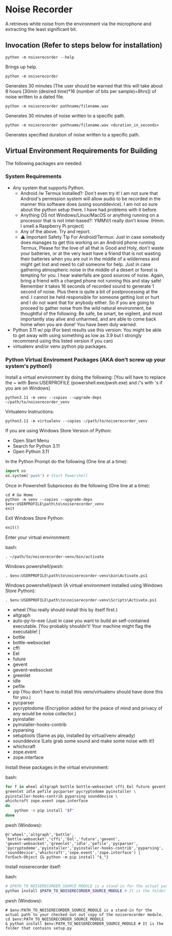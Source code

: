 # Noise Recorder #

A retrieves white noise from the environment via the microphone and extracting the least significant bit.

## Invocation (Refer to steps below for installation) ##

```console
python -m noiserecorder --help
```

Brings up help.

```console
python -m noiserecorder
```

Generates 30 minutes (The user should be warned that this will take about 8 hours [30min (desired time)*16 (number of bits per sample)=8hrs]) of noise written to a dated file.

```console
python -m noiserecorder pathname/filename.wav
```

Generates 30 minutes of noise written to a specific path.

```console
python -m noiserecorder pathname/filename.wav <duration_in_seconds>
```

Generates specified duration of noise written to a specific path.

## Virtual Environment Requirements for Building ##

The following packages are needed:

### System Requirements ###

* Any system that supports Python.
  * Android /w Termux Installed?: Don't even try it! I am not sure that Android's permission system will allow audio to be recorded in the manner this software does (using sounddevice). I am not so sure about the python setup there. I have had problems with it before.
  * Anything OS not Windows/Linux/MacOS or anything running on a processor that is not Intel-based?: YMMV/I really don't know. (Hmm. I smell a Raspberry Pi project)
  * Any of the above. Try and report.
  * ⚠️ Important Safety Tip For Android/Termux: Just in case somebody does manages to get this working on an Android phone running Termux, Please for the love of all that is Good and Holy, don't waste your batteries, or at the very least have a friend that is not wasting their batteries when you are out in the middle of a wilderness and might get lost and need to call someone for help. Just in case gathering atmospheric noise in the middle of a desert or forest is tempting for you. I hear waterfalls are good sources of noise. Again, bring a friend with a charged phone not running this and stay safe! Remember it takes 16 seconds of recorded sound to generate 1 second of noise. Plus there is quite a bit of postprocessing at the end. I cannot be held responsible for someone getting lost or hurt and I do not want that for anybody either. So if you are going to proceed to gather noise from the wild natural  environment, be thoughtful of the following: Be safe, be smart, be vigilent, and most importantly stay alive and unharmed, and are able to come back home when you are done! You have been duly warned.
* Python 3.11 w/ pip (For best results use this version: You might be able to get away with using something as low as 3.9 but I strongly recommend using this listed version if you can)
* virtualenv and/or venv python pip packages.

### Python Virtual Enviroment Packages (AKA don't screw up your system's python!) ###

Install a virtual environment by doing the following: [You will have to replace the ~ with $env:USERPROFILE (powershell.exe/pwsh.exe) and /'s with \'s if you are on Windows]

`python3.11 -m venv --copies --upgrade-deps ~/path/to/noiserecorder_venv`

Virtualenv Instructions:

`python3.11 -m virtualenv --copies ~/path/to/noiserecorder_venv`

If you are using Windows Store Version of Python:

* Open Start Menu
* Search for Python 3.11
* Open Python 3.11

In the Python Prompt do the following (One line at a time):

```python
import os
os.system('pwsh') # Start Powershell
```

Once in Powershell Subprocess do the following (One line at a time):

```pwsh
cd # Go Home
python -m venv --copies --upgrade-deps $env:USERPROFILE\path\to\noiserecorder_venv
exit
```

Exit Windows Store Python:

```python
exit()
```

Enter your virtual environment:

bash:

`. ~/path/to/noiserecorder-venv/bin/activate`

Windows powershell/pwsh:

`. $env:USERPROFILE\path\to\noiserecorder-venv\bin\Activate.ps1`

Windows powershell/pwsh (A virtual environment installed using Windows Store Python):

`. $env:USERPROFILE\path\to\noiserecorder-venv\Scripts\Activate.ps1`

* wheel (You really should install this by itself first.)
* altgraph
* auto-py-to-exe (Just in case you want to build an self-contained executable. [You probably shouldn't! Your machine might flag the executable! ]
* bottle
* bottle-websocket
* cffi
* Eel
* future
* gevent
* gevent-websocket
* greenlet
* idle
* pefile
* pip (You don't have to install this venv/virtualenv should have done this for you.)
* pycparser
* pycryptodome (Encryption added for the peace of mind and privacy of any would be noise collector.)
* pyinstaller
* pyinstaller-hooks-contrib
* pyparsing
* setuptools (Same as pip, installed by virtual/venv already)
* sounddevice (Lets grab some sound and make some noise with it!)
* whichcraft
* zope.event
* zope.interface

Install these packages in the virtual environment:

bash:

```bash
for f in wheel altgraph bottle bottle-websocket cffi Eel future gevent gevent-websocket \
greenlet idle pefile pycparser pycryptodome pyinstaller \
pyinstaller-hooks-contrib pyparsing sounddevice \
whichcraft zope.event zope.interface
do
    python -m pip install "$f"
done
```

pwsh (Windows):

```pwsh
@('wheel','altgraph','bottle',
'bottle-websocket','cffi','Eel','future','gevent',
'gevent-websocket','greenlet','idle','pefile','pycparser',
'pycryptodome','pyinstaller','pyinstaller-hooks-contrib','pyparsing',
'sounddevice','whichcraft','zope.event','zope.interface') |
ForEach-Object {& python -m pip install "$_"}
```

Install noiserecorder itself:

bash:

```bash
# $PATH_TO_NOISERECORDER_SOURCE_MODULE is a stand-in for the actual path to your checked out copy of the noiserecorder module.
python install $PATH_TO_NOISERECORDER_SOURCE_MODULE # It is the folder that contains setup.py
```

pwsh (Windows):

```pwsh
# $env:PATH_TO_NOISERECORDER_SOURCE_MODULE is a stand-in for the actual path to your checked out out copy of the noiserecorder module.
cd $env:PATH_TO_NOISERECORDER_SOURCE_MODULE
& python install $env:PATH_TO_NOISERECORDER_SOURCE_MODULE # It is the folder that contains setup.py
```
